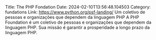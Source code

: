 Title: The PHP Fondation
Date: 2024-02-10T13:56:48.104503
Category: fundations
Link: https://www.python.org/psf-landing/
Um coletivo de pessoas e organizações que dependem da linguagem PHP
A PHP Foundation é um coletivo de pessoas e organizações que dependem da linguagem PHP. Sua missão é garantir a prosperidade a longo prazo da linguagem PHP.
